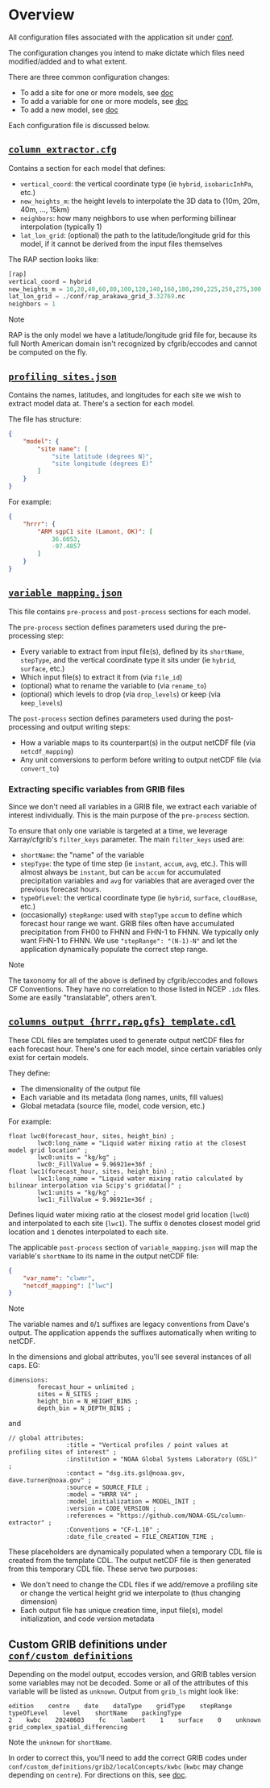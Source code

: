 # Overview

All configuration files associated with the application sit under
[conf](../../conf).

The configuration changes you intend to make dictate which files
need modified/added and to what extent.

There are three common configuration changes:

- To add a site for one or more models, see [doc](add_a_site.md)
- To add a variable for one or more models, see [doc](add_a_variable.md)
- To add a new model, see [doc](add_a_model.md)

Each configuration file is discussed below.

## [`column_extractor.cfg`](../../conf/column_extractor.cfg)

Contains a section for each model that defines:

- `vertical_coord`: the vertical coordinate type (ie `hybrid`, `isobaricInhPa`, etc.)
- `new_heights_m`: the height levels to interpolate the 3D data to
  (10m, 20m, 40m, ..., 15km)
- `neighbors`: how many neighbors to use when performing billinear interpolation (typically 1)
- `lat_lon_grid`: (optional) the path to the latitude/longitude grid for this model,
  if it cannot be derived from the input files themselves

The RAP section looks like:

```python
[rap]
vertical_coord = hybrid
new_heights_m = 10,20,40,60,80,100,120,140,160,180,200,225,250,275,300,350,400,450,500,600,700,800,900,1000,1100,1200,1300,1400,1500,1600,1700,1800,1900,2000,2200,2400,2600,2800,3000,3200,3400,3600,3800,4000,4200,4400,4600,4800,5000,5500,6000,6500,7000,8000,9000,10000,11000,12000,13000,14000,15000
lat_lon_grid = ./conf/rap_arakawa_grid_3.32769.nc
neighbors = 1
```

> [!NOTE]
> RAP is the only model we have a latitude/longitude grid file for,
> because its full North American domain isn't recognized by
> cfgrib/eccodes and cannot be computed on the fly.

## [`profiling_sites.json`](../../conf/profiling_sites.json)

Contains the names, latitudes, and longitudes for each site 
we wish to extract model data at. There's a section for each model.

The file has structure:

```json
{
    "model": {
        "site name": [
            "site latitude (degrees N)",
            "site longitude (degrees E)"
        ]
    }
}
```

For example:

```json
{
    "hrrr": {
        "ARM sgpC1 site (Lamont, OK)": [
            36.6053,
            -97.4857
        ]
    }
}
```

## [`variable_mapping.json`](../../conf/variable_mapping.json)

This file contains `pre-process` and `post-process` sections for
each model.

The `pre-process` section defines parameters used during the pre-processing step:

- Every variable to extract from input file(s), defined by its
  `shortName`, `stepType`, and the vertical coordinate type it sits
  under (ie `hybrid`, `surface`, etc.)
- Which input file(s) to extract it from (via `file_id`)
- (optional) what to rename the variable to (via `rename_to`)
- (optional) which levels to drop (via `drop_levels`) or keep (via `keep_levels`)

The `post-process` section defines parameters used during the post-processing and output writing
steps:

- How a variable maps to its counterpart(s) in the output netCDF file (via `netcdf_mapping`)
- Any unit conversions to perform before writing to output netCDF file (via `convert_to`)

### Extracting specific variables from GRIB files

Since we don't need all variables in a GRIB file, we extract each variable of interest
individually. This is the main purpose of the `pre-process` section.

To ensure that only one variable is targeted at a time, we leverage
Xarray/cfgrib's `filter_keys` parameter. The main `filter_keys` used are:

- `shortName`: the "name" of the variable
- `stepType`: the type of time step (ie `instant`, `accum`, `avg`, etc.). This will almost always
  be `instant`, but can be `accum` for accumulated precipitation variables and `avg` for variables
  that are averaged over the previous forecast hours.
- `typeOfLevel`: the vertical coordinate type (ie `hybrid`, `surface`, `cloudBase`, etc.)
- (occasionally) `stepRange`: used with `stepType` `accum` to define which forecast hour range
  we want. GRIB files often have accumulated precipitation from FH00 to FHNN and FHN-1 to FHNN. We
  typically only want FHN-1 to FHNN. We use `"stepRange": "(N-1)-N"` and let the application
  dynamically populate the correct step range.

> [!NOTE]
> The taxonomy for all of the above is defined by cfgrib/eccodes and follows CF Conventions.
> They have no correlation to those listed in NCEP `.idx` files. Some are easily
> "translatable", others aren't.

## [`columns_output_{hrrr,rap,gfs}_template.cdl`](../../conf/columns_output_hrrr_template.cdl)

These CDL files are templates used to generate output netCDF files for each forecast hour.
There's one for each model, since certain variables only exist for certain models.

They define:

- The dimensionality of the output file
- Each variable and its metadata (long names, units, fill values)
- Global metadata (source file, model, code version, etc.)

For example:

```
float lwc0(forecast_hour, sites, height_bin) ;
        lwc0:long_name = "Liquid water mixing ratio at the closest model grid location" ;
        lwc0:units = "kg/kg" ;
        lwc0:_FillValue = 9.96921e+36f ;
float lwc1(forecast_hour, sites, height_bin) ;
        lwc1:long_name = "Liquid water mixing ratio calculated by bilinear interpolation via Scipy's griddata()" ;
        lwc1:units = "kg/kg" ;
        lwc1:_FillValue = 9.96921e+36f ;
```

Defines liquid water mixing ratio at the closest model grid location (`lwc0`) and interpolated to
each site (`lwc1`). The suffix `0` denotes closest model grid location and `1` denotes interpolated
to each site.

The applicable `post-process` section of `variable_mapping.json` will map the variable's `shortName` to its name in the output netCDF file:

```json
{
    "var_name": "clwmr",
    "netcdf_mapping": ["lwc"]
}
```

> [!NOTE]
> The variable names and `0`/`1` suffixes are legacy conventions from Dave's output. The application
> appends the suffixes automatically when writing to netCDF.

In the dimensions and global attributes, you'll see several instances of all caps. EG:

```
dimensions:
        forecast_hour = unlimited ;
        sites = N_SITES ;
        height_bin = N_HEIGHT_BINS ;
        depth_bin = N_DEPTH_BINS ;
```
and
```
// global attributes:
                :title = "Vertical profiles / point values at profiling sites of interest" ;
                :institution = "NOAA Global Systems Laboratory (GSL)" ;
                :contact = "dsg.its.gsl@noaa.gov, dave.turner@noaa.gov" ;
                :source = SOURCE_FILE ;
                :model = "HRRR V4" ;
	            :model_initialization = MODEL_INIT ;
                :version = CODE_VERSION ;
                :references = "https://github.com/NOAA-GSL/column-extractor" ;
                :Conventions = "CF-1.10" ;
                :date_file_created = FILE_CREATION_TIME ;
```

These placeholders are dynamically populated when a temporary CDL file is
created from the template CDL. The output netCDF file is then generated
from this temporary CDL file. These serve two purposes:

- We don't need to change the CDL files if we add/remove a profiling site or change the
  vertical height grid we interpolate to (thus changing dimension)
- Each output file has unique creation time, input file(s), model initialization, and
  code version metadata

## Custom GRIB definitions under [`conf/custom_definitions`](../../conf/custom_definitions)

Depending on the model output, eccodes version, and GRIB tables version some variables may
not be decoded. Some or all of the attributes of this variable will be listed as `unknown`.
Output from `grib_ls` might look like:

```
edition    centre    date    dataType    gridType    stepRange    typeOfLevel    level    shortName    packingType  
2    kwbc    20240603    fc    lambert    1    surface    0    unknown    grid_complex_spatial_differencing 
```

Note the `unknown` for `shortName`.

In order to correct this, you'll need to add the correct GRIB codes under
`conf/custom_definitions/grib2/localConcepts/kwbc` (`kwbc` may change depending on `centre`). For directions
on this, see [doc](../debug.md#fixing-unknown-grib-variables).
